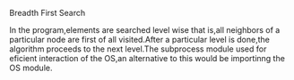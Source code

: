 Breadth First Search

In the program,elements are searched level wise that is,all neighbors of a particular node are first of all visited.After a particular level is done,the algorithm proceeds to the next level.The subprocess module used for eficient interaction of the OS,an alternative to this would be importinng the OS module.
